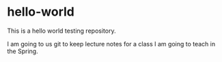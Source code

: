 # hello-world
This is a hello world testing repository.

I am going to us git to keep lecture notes for a class I am going to teach in the Spring. 
